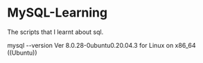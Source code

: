 # MySQL-Learning
The scripts that I learnt about sql.

mysql --version
Ver 8.0.28-0ubuntu0.20.04.3 for Linux on x86_64 ((Ubuntu))

